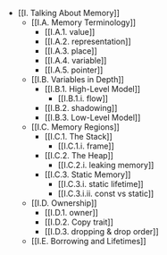 - [[I. Talking About Memory]]
	- [[I.A. Memory Terminology]]
		- [[I.A.1. value]]
		- [[I.A.2. representation]]
		- [[I.A.3. place]]
		- [[I.A.4. variable]]
		- [[I.A.5. pointer]]
	- [[I.B. Variables in Depth]]
		- [[I.B.1. High-Level Model]]
			- [[I.B.1.i. flow]]
		- [[I.B.2. shadowing]]
		- [[I.B.3. Low-Level Model]]
	- [[I.C. Memory Regions]]
		- [[I.C.1. The Stack]]
			- [[I.C.1.i. frame]]
		- [[I.C.2. The Heap]]
			- [[I.C.2.i. leaking memory]]
		- [[I.C.3. Static Memory]]
			- [[I.C.3.i. static lifetime]]
			- [[I.C.3.i.ii. const vs static]]
	- [[I.D. Ownership]]
		- [[I.D.1. owner]]
		- [[I.D.2. Copy trait]]
		- [[I.D.3. dropping & drop order]]
	- [[I.E. Borrowing and Lifetimes]]

